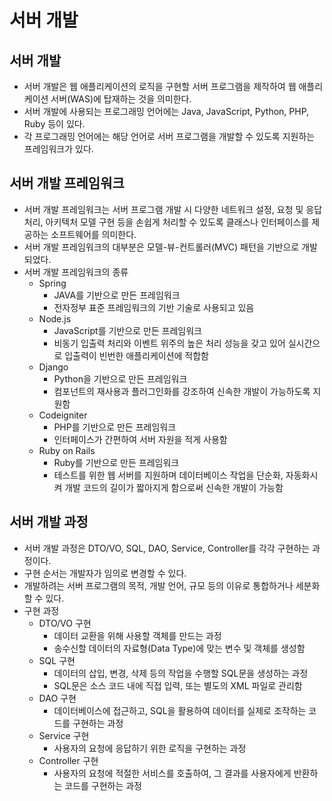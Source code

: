 # 서버 개발
## 서버 개발
* 서버 개발은 웹 애플리케이션의 로직을 구현할 서버 프로그램을 제작하여 웹 애플리케이션 서버(WAS)에 탑재하는 것을 의미한다.
* 서버 개발에 사용되는 프로그래밍 언어에는 Java, JavaScript, Python, PHP, Ruby 등이 있다.
* 각 프로그래밍 언어에는 해당 언어로 서버 프로그램을 개발할 수 있도록 지원하는 프레임워크가 있다.

## 서버 개발 프레임워크
* 서버 개발 프레임워크는 서버 프로그램 개발 시 다양한 네트워크 설정, 요청 및 응답 처리, 아키텍처 모델 구현 등을 손쉽게 처리할 수 있도록 클래스나 인터페이스를 제공하는 소프트웨어를 의미한다.
* 서버 개발 프레임워크의 대부분은 모델-뷰-컨트롤러(MVC) 패턴을 기반으로 개발되었다.
* 서버 개발 프레임워크의 종류
    * Spring
        * JAVA를 기반으로 만든 프레임워크
        * 전자정부 표준 프레임워크의 기반 기술로 사용되고 있음
    * Node.js
        * JavaScript를 기반으로 만든 프레임워크
        * 비동기 입출력 처리와 이벤트 위주의 높은 처리 성능을 갖고 있어 실시간으로 입출력이 빈번한 애플리케이션에 적합함
    * Django
        * Python을 기반으로 만든 프레임워크
        * 컴포넌트의 재사용과 플러그인화를 강조하여 신속한 개발이 가능하도록 지원함
    * Codeigniter
        * PHP를 기반으로 만든 프레임워크
        * 인터페이스가 간편하여 서버 자원을 적게 사용함
    * Ruby on Rails
        * Ruby를 기반으로 만든 프레임워크
        * 테스트를 위한 웹 서버를 지원하며 데이터베이스 작업을 단순화, 자동화시켜 개발 코드의 길이가 짧아지게 함으로써 신속한 개발이 가능함

## 서버 개발 과정
* 서버 개발 과정은 DTO/VO, SQL, DAO, Service, Controller를 각각 구현하는 과정이다.
* 구현 순서는 개발자가 임의로 변경할 수 있다.
* 개발하려는 서버 프로그램의 목적, 개발 언어, 규모 등의 이유로 통합하거나 세분화할 수 있다.
* 구현 과정
    * DTO/VO 구현
        * 데이터 교환을 위해 사용할 객체를 만드는 과정
        * 송수신할 데이터의 자료형(Data Type)에 맞는 변수 및 객체를 생성함
    * SQL 구현
        * 데이터의 삽입, 변경, 삭제 등의 작업을 수행할 SQL문을 생성하는 과정
        * SQL문은 소스 코드 내에 직접 입력, 또는 별도의 XML 파일로 관리함
    * DAO 구현
        * 데이터베이스에 접근하고, SQL을 활용하여 데이터를 실제로 조작하는 코드를 구현하는 과정
    * Service 구현
        * 사용자의 요청에 응답하기 위한 로직을 구현하는 과정
    * Controller 구현
        * 사용자의 요청에 적절한 서비스를 호출하여, 그 결과를 사용자에게 반환하는 코드를 구현하는 과정
